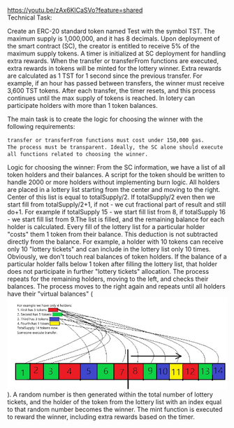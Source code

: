 https://youtu.be/zAx6KlCaSVo?feature=shared                                                                             
Technical Task:

Create an ERC-20 standard token named Test with the symbol TST. The maximum supply is 1,000,000, and it has 8 decimals. Upon deployment of the smart contract (SC), the creator is entitled to receive 5% of the maximum supply tokens. A timer is initialized at SC deployment for handling extra rewards. When the transfer or transferFrom functions are executed, extra rewards in tokens will be minted for the lottery winner. Extra rewards are calculated as 1 TST for 1 second since the previous transfer. For example, if an hour has passed between transfers, the winner must receive 3,600 TST tokens. After each transfer, the timer resets, and this process continues until the max supply of tokens is reached. In lotery can participate holders with more than 1 token balances.

The main task is to create the logic for choosing the winner with the following requirements:

    transfer or transferFrom functions must cost under 150,000 gas.
    The process must be transparent. Ideally, the SC alone should execute all functions related to choosing the winner.

Logic for choosing the winner:
From the SC information, we have a list of all token holders and their balances. A script for the token should be written to handle 2000 or more holders without implementing burn logic. All holders are placed in a lottery list starting from the center and moving to the right. Center of this list is equal to totalSupply/2. If totalSupply/2 even then we start fill from totalSupply/2+1, if not - we cut fractional part of result and still do+1. For example if totalSupply 15 - we start fill list from 8, if totalSupply 16 - we start fill list from 9.The list is filled, and the remaining balance for each holder is calculated. Every fill of the lottery list for a particular holder "costs" them 1 token from their balance. This deduction is not subtracted directly from the balance. For example, a holder with 10 tokens can receive only 10 "lottery tickets" and can include in the lottery list only 10 times. Obviously, we don't touch real balances of token holders. If the balance of a particular holder falls below 1 token after filling the lottery list, that holder does not participate in further "lottery tickets" allocation. The process repeats for the remaining holders, moving to the left, and checks their balances. The process moves to the right again and repeats until all holders have their "virtual balances" (![see algorithm in Picture1](./Picture1.jpg)). A random number is then generated within the total number of lottery tickets, and the holder of the token from the lottery list with an index equal to that random number becomes the winner. The mint function is executed to reward the winner, including extra rewards based on the timer. 
